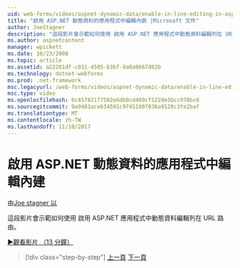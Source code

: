 ```yaml
---
uid: web-forms/videos/aspnet-dynamic-data/enable-in-line-editing-in-aspnet-dynamic-data-applications
title: "啟用 ASP.NET 動態資料的應用程式中編輯內嵌 |Microsoft 文件"
author: JoeStagner
description: "這段影片會示範如何使用 啟用 ASP.NET 應用程式中動態資料編輯列在 URL 路由。"
ms.author: aspnetcontent
manager: wpickett
ms.date: 10/23/2008
ms.topic: article
ms.assetid: a22201df-c031-4505-b3bf-9a0a9667d62b
ms.technology: dotnet-webforms
ms.prod: .net-framework
msc.legacyurl: /web-forms/videos/aspnet-dynamic-data/enable-in-line-editing-in-aspnet-dynamic-data-applications
msc.type: video
ms.openlocfilehash: 6c45782177582e6db0cd409cf522de5bcc978bc6
ms.sourcegitcommit: 9a9483aceb34591c97451997036a9120c3fe2baf
ms.translationtype: MT
ms.contentlocale: zh-TW
ms.lasthandoff: 11/10/2017
---
```

<a name="enable-in-line-editing-in-aspnet-dynamic-data-applications"></a>啟用 ASP.NET 動態資料的應用程式中編輯內建
====================
由[Joe stagner 以](https://github.com/JoeStagner)

這段影片會示範如何使用 啟用 ASP.NET 應用程式中動態資料編輯列在 URL 路由。

[&#9654;觀看影片 （13 分鐘）](https://channel9.msdn.com/Blogs/ASP-NET-Site-Videos/enable-in-line-editing-in-aspnet-dynamic-data-applications)

>[!div class="step-by-step"]
[上一頁](begin-modifying-dynamic-data-applications-with-url-routing.md)
[下一頁](how-to-enable-table-specific-routing-in-dynamic-data-applications.md)
